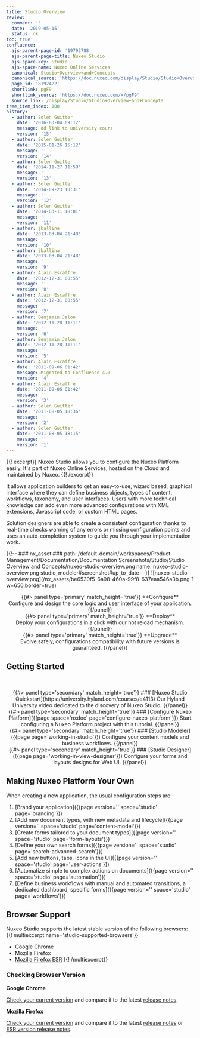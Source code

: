 ```yaml
---
title: Studio Overview
review:
  comment: ''
  date: '2019-05-15'
  status: ok
toc: true
confluence:
  ajs-parent-page-id: '19793788'
  ajs-parent-page-title: Nuxeo Studio
  ajs-space-key: Studio
  ajs-space-name: Nuxeo Online Services
  canonical: Studio+Overview+and+Concepts
  canonical_source: 'https://doc.nuxeo.com/display/Studio/Studio+Overview+and+Concepts'
  page_id: '8192422'
  shortlink: pgF9
  shortlink_source: 'https://doc.nuxeo.com/x/pgF9'
  source_link: /display/Studio/Studio+Overview+and+Concepts
tree_item_index: 100
history:
  - author: Solen Guitter
    date: '2016-03-04 09:12'
    message: dd link to university cours
    version: '15'
  - author: Solen Guitter
    date: '2015-01-26 15:12'
    message: ''
    version: '14'
  - author: Solen Guitter
    date: '2014-11-27 11:59'
    message: ''
    version: '13'
  - author: Solen Guitter
    date: '2014-09-23 10:31'
    message: ''
    version: '12'
  - author: Solen Guitter
    date: '2014-03-11 18:01'
    message: ''
    version: '11'
  - author: jballina
    date: '2013-03-04 21:48'
    message: ''
    version: '10'
  - author: jballina
    date: '2013-03-04 21:48'
    message: ''
    version: '9'
  - author: Alain Escaffre
    date: '2012-12-31 00:55'
    message: ''
    version: '8'
  - author: Alain Escaffre
    date: '2012-12-31 00:55'
    message: ''
    version: '7'
  - author: Benjamin Jalon
    date: '2012-11-28 11:11'
    message: ''
    version: '6'
  - author: Benjamin Jalon
    date: '2012-11-28 11:11'
    message: ''
    version: '5'
  - author: Alain Escaffre
    date: '2011-09-06 01:42'
    message: Migrated to Confluence 4.0
    version: '4'
  - author: Alain Escaffre
    date: '2011-09-06 01:42'
    message: ''
    version: '3'
  - author: Solen Guitter
    date: '2011-08-05 18:36'
    message: ''
    version: '2'
  - author: Solen Guitter
    date: '2011-08-05 18:15'
    message: ''
    version: '1'
---
```


{{! excerpt}}
Nuxeo Studio allows you to configure the Nuxeo Platform easily. It's part of Nuxeo Online Services, hosted on the Cloud and maintained by Nuxeo.
{{! /excerpt}}

It allows application builders to get an easy-to-use, wizard based, graphical interface where they can define business objects, types of content, workflows, taxonomy, and user interfaces. Users with more technical knowledge can add even more advanced configurations with XML extensions, Javascript code, or custom HTML pages.

Solution designers are able to create a consistent configuration thanks to real-time checks warning of any errors or missing configuration points and uses an auto-completion system to guide you through your implementation work.

{{!--     ### nx_asset ###
    path: /default-domain/workspaces/Product Management/Documentation/Documentation Screenshots/Studio/Studio Overview and Concepts/nuxeo-studio-overview.png
    name: nuxeo-studio-overview.png
    studio_modeler#screenshot#up_to_date
--}}
![nuxeo-studio-overview.png](/nx_assets/be6530f5-6a98-460a-99f8-637eaa546a3b.png ?w=650,border=true)

<div class="row" data-equalizer data-equalize-on="medium">
<div class="column medium-4" align="center">
{{#> panel type='primary' match_height='true'}}
**Configure**</br>
Configure and design the core logic and user interface of your application.
{{/panel}}
</div>
<div class="column medium-4" align="center">
{{#> panel type='primary' match_height='true'}}
**Deploy**</br>
Deploy your configurations in a click with our hot reload mechanism.
{{/panel}}
</div>
<div class="column medium-4" align="center">
{{#> panel type='primary' match_height='true'}}
**Upgrade**</br>
Evolve safely, configurations compatibility with future versions is guaranteed.
{{/panel}}
</div>
</div>

## Getting Started
&nbsp;
<div class="row" data-equalizer data-equalize-on="medium">
<div class="column medium-6" align="center">
{{#> panel type='secondary' match_height='true'}}
### [Nuxeo Studio Quickstart](https://university.hyland.com/courses/e4113)
Our Hyland University video dedicated to the discovery of Nuxeo Studio.
{{/panel}}
</div>
<div class="column medium-6" align="center">
{{#> panel type='secondary' match_height='true'}}
### [Configure Nuxeo Platform]({{page space='nxdoc' page='configure-nuxeo-platform'}})
Start configuring a Nuxeo Platform project with this tutorial.
{{/panel}}
</div>
<div class="column medium-6" align="center">
{{#> panel type='secondary' match_height='true'}}
### [Studio Modeler]({{page page='working-in-studio'}})
Configure your content models and business workflows.
{{/panel}}
</div>
<div class="column medium-6" align="center">
{{#> panel type='secondary' match_height='true'}}
### [Studio Designer]({{page page='working-in-view-designer'}})
Configure your forms and layouts designs for Web UI.
{{/panel}}
</div>
</div>

## Making Nuxeo Platform Your Own

When creating a new application, the usual configuration steps are:
1. [Brand your application]({{page version='' space='studio' page='branding'}})
1. [Add new document types, with new metadata and lifecycle]({{page version='' space='studio' page='content-model'}})
1. [Create forms tailored to your document types]({{page version='' space='studio' page='form-layouts'}})
1. [Define your own search forms]({{page version='' space='studio' page='search-advanced-search'}})
1. [Add new buttons, tabs, icons in the UI]({{page version='' space='studio' page='user-actions'}})
1. [Automatize simple to complex actions on documents]({{page version='' space='studio' page='automation'}})
1. [Define business workflows with manual and automated transitions, a dedicated dashboard, specific forms]({{page version='' space='studio' page='workflows'}})

## Browser Support

<!--Nuxeo Studio Designer and parts of Modeler use the recent W3C standard Web Components and Google Polymer framework (legacy mode). The [Google Polymer framework](https://www.polymer-project.org/) comes with [polyfills for Web Components](https://www.webcomponents.org/polyfills), a library that extends the support of web components standard to more browsers.
Nevertheless, due to browser support to some shadow DOM features and third-party libraries used in Nuxeo Studio, some browsers are not supported.-->

Nuxeo Studio supports the latest stable version of the following browsers:
{{! multiexcerpt name='studio-supported-browsers'}}
 - Google Chrome
 - Mozilla Firefox
 - [Mozilla Firefox ESR](https://www.mozilla.org/en-US/firefox/enterprise/)
{{! /multiexcerpt}}

### Checking Browser Version

**Google Chrome**

[Check your current version](https://support.google.com/chrome/answer/95414?co=GENIE.Platform%3DDesktop&hl=en) and compare it to the latest [release notes](https://support.google.com/chrome/a/answer/7679408?hl=en).


**Mozilla Firefox**

[Check your current version](https://support.mozilla.org/en-US/kb/find-what-version-firefox-you-are-using) and compare it to the latest [release notes](https://www.mozilla.org/firefox/notes) or [ESR version release notes](https://www.mozilla.org/en-US/firefox/organizations/notes/).
